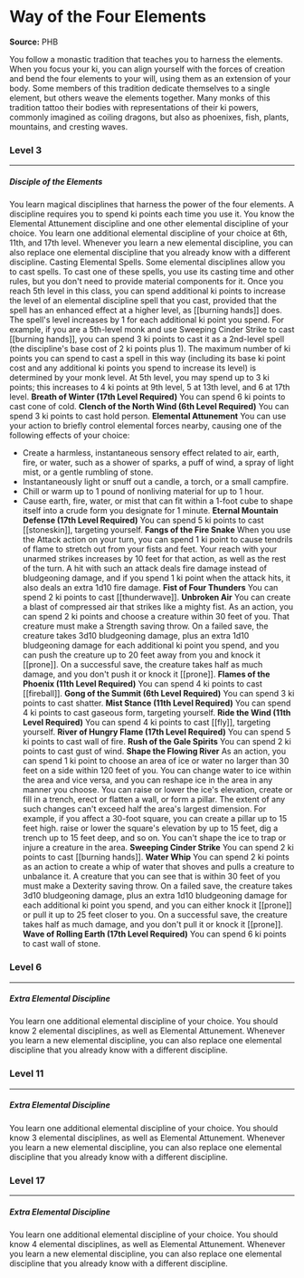 # Way of the Four Elements

**Source:** PHB

You follow a monastic tradition that teaches you to harness the elements. When you focus your ki, you can align yourself with the forces of creation and bend the four elements to your will, using them as an extension of your body. Some members of this tradition dedicate themselves to a single element, but others weave the elements together.
Many monks of this tradition tattoo their bodies with representations of their ki powers, commonly imagined as coiling dragons, but also as phoenixes, fish, plants, mountains, and cresting waves.

### Level 3
---
##### **Disciple of the Elements**
You learn magical disciplines that harness the power of the four elements. A discipline requires you to spend ki points each time you use it.
You know the Elemental Attunement discipline and one other elemental discipline of your choice. You learn one additional elemental discipline of your choice at 6th, 11th, and 17th level.
Whenever you learn a new elemental discipline, you can also replace one elemental discipline that you already know with a different discipline.
Casting Elemental Spells. Some elemental disciplines allow you to cast spells. To cast one of these spells, you use its casting time and other rules, but you don't need to provide material components for it.
Once you reach 5th level in this class, you can spend additional ki points to increase the level of an elemental discipline spell that you cast, provided that the spell has an enhanced effect at a higher level, as [[burning hands]] does. The spell's level increases by 1 for each additional ki point you spend. For example, if you are a 5th-level monk and use Sweeping Cinder Strike to cast [[burning hands]], you can spend 3 ki points to cast it as a 2nd-level spell (the discipline's base cost of 2 ki points plus 1).
The maximum number of ki points you can spend to cast a spell in this way (including its base ki point cost and any additional ki points you spend to increase its level) is determined by your monk level. At 5th level, you may spend up to 3 ki points; this increases to 4 ki points at 9th level, 5 at 13th level, and 6 at 17th level.
**Breath of Winter (17th Level Required)**
You can spend 6 ki points to cast cone of cold.
**Clench of the North Wind (6th Level Required)**
You can spend 3 ki points to cast hold person.
**Elemental Attunement**
You can use your action to briefly control elemental forces nearby, causing one of the following effects of your choice:
- Create a harmless, instantaneous sensory effect related to air, earth, fire, or water, such as a shower of sparks, a puff of wind, a spray of light mist, or a gentle rumbling of stone.
- Instantaneously light or snuff out a candle, a torch, or a small campfire.
- Chill or warm up to 1 pound of nonliving material for up to 1 hour.
- Cause earth, fire, water, or mist that can fit within a 1-foot cube to shape itself into a crude form you designate for 1 minute.
**Eternal Mountain Defense (17th Level Required)**
You can spend 5 ki points to cast [[stoneskin]], targeting yourself.
**Fangs of the Fire Snake**
When you use the Attack action on your turn, you can spend 1 ki point to cause tendrils of flame to stretch out from your fists and feet. Your reach with your unarmed strikes increases by 10 feet for that action, as well as the rest of the turn. A hit with such an attack deals fire damage instead of bludgeoning damage, and if you spend 1 ki point when the attack hits, it also deals an extra 1d10 fire damage.
**Fist of Four Thunders**
You can spend 2 ki points to cast [[thunderwave]].
**Unbroken Air**
You can create a blast of compressed air that strikes like a mighty fist. As an action, you can spend 2 ki points and choose a creature within 30 feet of you. That creature must make a Strength saving throw. On a failed save, the creature takes 3d10 bludgeoning damage, plus an extra 1d10 bludgeoning damage for each additional ki point you spend, and you can push the creature up to 20 feet away from you and knock it [[prone]]. On a successful save, the creature takes half as much damage, and you don't push it or knock it [[prone]].
**Flames of the Phoenix (11th Level Required)**
You can spend 4 ki points to cast [[fireball]].
**Gong of the Summit (6th Level Required)**
You can spend 3 ki points to cast shatter.
**Mist Stance (11th Level Required)**
You can spend 4 ki points to cast gaseous form, targeting yourself.
**Ride the Wind (11th Level Required)**
You can spend 4 ki points to cast [[fly]], targeting yourself.
**River of Hungry Flame (17th Level Required)**
You can spend 5 ki points to cast wall of fire.
**Rush of the Gale Spirits**
You can spend 2 ki points to cast gust of wind.
**Shape the Flowing River**
As an action, you can spend 1 ki point to choose an area of ice or water no larger than 30 feet on a side within 120 feet of you. You can change water to ice within the area and vice versa, and you can reshape ice in the area in any manner you choose. You can raise or lower the ice's elevation, create or fill in a trench, erect or flatten a wall, or form a pillar. The extent of any such changes can't exceed half the area's largest dimension. For example, if you affect a 30-foot square, you can create a pillar up to 15 feet high. raise or lower the square's elevation by up to 15 feet, dig a trench up to 15 feet deep, and so on. You can't shape the ice to trap or injure a creature in the area.
**Sweeping Cinder Strike**
You can spend 2 ki points to cast [[burning hands]].
**Water Whip**
You can spend 2 ki points as an action to create a whip of water that shoves and pulls a creature to unbalance it. A creature that you can see that is within 30 feet of you must make a Dexterity saving throw. On a failed save, the creature takes 3d10 bludgeoning damage, plus an extra 1d10 bludgeoning damage for each additional ki point you spend, and you can either knock it [[prone]] or pull it up to 25 feet closer to you. On a successful save, the creature takes half as much damage, and you don't pull it or knock it [[prone]].
**Wave of Rolling Earth (17th Level Required)**
You can spend 6 ki points to cast wall of stone.

### Level 6
---
##### **Extra Elemental Discipline**
You learn one additional elemental discipline of your choice. You should know 2 elemental disciplines, as well as Elemental Attunement.
Whenever you learn a new elemental discipline, you can also replace one elemental discipline that you already know with a different discipline.

### Level 11
---
##### **Extra Elemental Discipline**
You learn one additional elemental discipline of your choice. You should know 3 elemental disciplines, as well as Elemental Attunement.
Whenever you learn a new elemental discipline, you can also replace one elemental discipline that you already know with a different discipline.

### Level 17
---
##### **Extra Elemental Discipline**
You learn one additional elemental discipline of your choice. You should know 4 elemental disciplines, as well as Elemental Attunement.
Whenever you learn a new elemental discipline, you can also replace one elemental discipline that you already know with a different discipline.